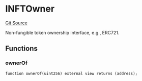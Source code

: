 # INFTOwner
[Git Source](https://github.com/NaniDAO/accounts/blob/7ac59b02001a809e2cf6d349a24270ca5342f835/src/ownership/Keys.sol)

Non-fungible token ownership interface, e.g., ERC721.


## Functions
### ownerOf


```solidity
function ownerOf(uint256) external view returns (address);
```

